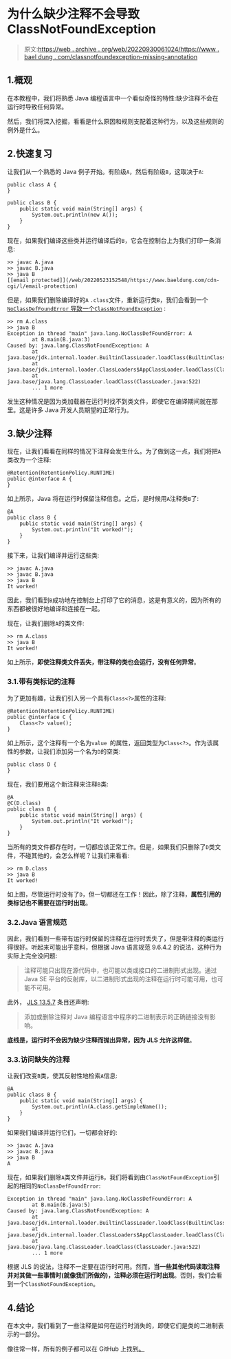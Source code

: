 # 为什么缺少注释不会导致 ClassNotFoundException

> 原文:[https://web . archive . org/web/20220930061024/https://www . bael dung . com/classnotfoundexception-missing-annotation](https://web.archive.org/web/20220930061024/https://www.baeldung.com/classnotfoundexception-missing-annotation)

## 1.概观

在本教程中，我们将熟悉 Java 编程语言中一个看似奇怪的特性:缺少注释不会在运行时导致任何异常。

然后，我们将深入挖掘，看看是什么原因和规则支配着这种行为，以及这些规则的例外是什么。

## 2.快速复习

让我们从一个熟悉的 Java 例子开始。有阶级`A`，然后有阶级`B`，这取决于`A`:

```
public class A {
}

public class B {
    public static void main(String[] args) {
        System.out.println(new A());
    }
}
```

现在，如果我们编译这些类并运行编译后的`B`，它会在控制台上为我们打印一条消息:

```
>> javac A.java
>> javac B.java
>> java B
[[email protected]](/web/20220523152548/https://www.baeldung.com/cdn-cgi/l/email-protection)
```

但是，如果我们删除编译好的`A` `.class`文件，重新运行类`B`，我们会看到一个 [`NoClassDefFoundError` 导致一个`ClassNotFoundException`](/web/20220523152548/https://www.baeldung.com/java-classnotfoundexception-and-noclassdeffounderror) :

```
>> rm A.class
>> java B
Exception in thread "main" java.lang.NoClassDefFoundError: A
        at B.main(B.java:3)
Caused by: java.lang.ClassNotFoundException: A
        at java.base/jdk.internal.loader.BuiltinClassLoader.loadClass(BuiltinClassLoader.java:606)
        at java.base/jdk.internal.loader.ClassLoaders$AppClassLoader.loadClass(ClassLoaders.java:168)
        at java.base/java.lang.ClassLoader.loadClass(ClassLoader.java:522)
        ... 1 more
```

发生这种情况是因为类加载器在运行时找不到类文件，即使它在编译期间就在那里。这是许多 Java 开发人员期望的正常行为。

## 3.缺少注释

现在，让我们看看在同样的情况下注释会发生什么。为了做到这一点，我们将把`A`类改为一个注释:

```
@Retention(RetentionPolicy.RUNTIME)
public @interface A {
} 
```

如上所示，Java 将在运行时保留注释信息。之后，是时候用`A`注释类`B`了:

```
@A
public class B {
    public static void main(String[] args) {
        System.out.println("It worked!");
    }
} 
```

接下来，让我们编译并运行这些类:

```
>> javac A.java
>> javac B.java
>> java B
It worked!
```

因此，我们看到`B`成功地在控制台上打印了它的消息，这是有意义的，因为所有的东西都被很好地编译和连接在一起。

现在，让我们删除`A`的类文件:

```
>> rm A.class
>> java B
It worked!
```

如上所示，**即使注释类文件丢失，带注释的类也会运行，没有任何异常**。

### 3.1.带有类标记的注释

为了更加有趣，让我们引入另一个具有`Class<?>`属性的注释:

```
@Retention(RetentionPolicy.RUNTIME)
public @interface C {
    Class<?> value();
}
```

如上所示，这个注释有一个名为`value `的属性，返回类型为`Class<?>`。作为该属性的参数，让我们添加另一个名为`D`的空类:

```
public class D {
}
```

现在，我们要用这个新注释来注释`B`类:

```
@A
@C(D.class)
public class B {
    public static void main(String[] args) {
        System.out.println("It worked!");
    }
} 
```

当所有的类文件都存在时，一切都应该正常工作。但是，如果我们只删除了`D`类文件，不碰其他的，会怎么样呢？让我们来看看:

```
>> rm D.class
>> java B
It worked!
```

如上图，尽管运行时没有了`D`，但一切都还在工作！因此，除了注释，**属性引用的类标记也不需要在运行时出现**。

### 3.2.Java 语言规范

因此，我们看到一些带有运行时保留的注释在运行时丢失了，但是带注释的类运行得很好。听起来可能出乎意料，但根据 Java 语言规范 9.6.4.2 的说法，这种行为实际上完全没问题:

> 注释可能只出现在源代码中，也可能以类或接口的二进制形式出现。通过 Java SE 平台的反射库，以二进制形式出现的注释在运行时可能可用，也可能不可用。

此外， [JLS 13.5.7](https://web.archive.org/web/20220523152548/https://docs.oracle.com/javase/specs/jls/se16/html/jls-13.html#jls-13.5.7) 条目还声明:

> 添加或删除注释对 Java 编程语言中程序的二进制表示的正确链接没有影响。

**底线是，运行时不会因为缺少注释而抛出异常，因为 JLS 允许这样做**。

### 3.3.访问缺失的注释

让我们改变`B`类，使其反射性地检索`A`信息:

```
@A
public class B {
    public static void main(String[] args) {
        System.out.println(A.class.getSimpleName());
    }
}
```

如果我们编译并运行它们，一切都会好的:

```
>> javac A.java
>> javac B.java
>> java B
A
```

现在，如果我们删除`A`类文件并运行`B`，我们将看到由`ClassNotFoundException`引起的相同的`NoClassDefFoundError`:

```
Exception in thread "main" java.lang.NoClassDefFoundError: A
        at B.main(B.java:5)
Caused by: java.lang.ClassNotFoundException: A
        at java.base/jdk.internal.loader.BuiltinClassLoader.loadClass(BuiltinClassLoader.java:606)
        at java.base/jdk.internal.loader.ClassLoaders$AppClassLoader.loadClass(ClassLoaders.java:168)
        at java.base/java.lang.ClassLoader.loadClass(ClassLoader.java:522)
        ... 1 more
```

根据 JLS 的说法，注释不一定要在运行时可用。然而，**当一些其他代码读取注释并对其做一些事情时(就像我们所做的)，注释必须在运行时出现**。否则，我们会看到一个`ClassNotFoundException`。

## 4.结论

在本文中，我们看到了一些注释是如何在运行时消失的，即使它们是类的二进制表示的一部分。

像往常一样，所有的例子都可以在 GitHub 上找到[。](https://web.archive.org/web/20220523152548/https://github.com/eugenp/tutorials/tree/master/core-java-modules/core-java-annotations)